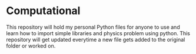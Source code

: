 # Computational
This repository will hold my personal Python files  for anyone to use and learn how to import  simple libraries and physics problem using python. This repository will get updated everytime a new file gets added to the original folder or worked on.
